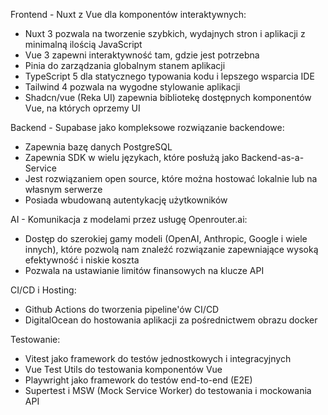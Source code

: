 Frontend - Nuxt z Vue dla komponentów interaktywnych:
- Nuxt 3 pozwala na tworzenie szybkich, wydajnych stron i aplikacji z minimalną ilością JavaScript
- Vue 3 zapewni interaktywność tam, gdzie jest potrzebna
- Pinia do zarządzania globalnym stanem aplikacji
- TypeScript 5 dla statycznego typowania kodu i lepszego wsparcia IDE
- Tailwind 4 pozwala na wygodne stylowanie aplikacji
- Shadcn/vue (Reka UI) zapewnia bibliotekę dostępnych komponentów Vue, na których oprzemy UI

Backend - Supabase jako kompleksowe rozwiązanie backendowe:
- Zapewnia bazę danych PostgreSQL
- Zapewnia SDK w wielu językach, które posłużą jako Backend-as-a-Service
- Jest rozwiązaniem open source, które można hostować lokalnie lub na własnym serwerze
- Posiada wbudowaną autentykację użytkowników

AI - Komunikacja z modelami przez usługę Openrouter.ai:
- Dostęp do szerokiej gamy modeli (OpenAI, Anthropic, Google i wiele innych), które pozwolą nam znaleźć rozwiązanie zapewniające wysoką efektywność i niskie koszta
- Pozwala na ustawianie limitów finansowych na klucze API

CI/CD i Hosting:
- Github Actions do tworzenia pipeline'ów CI/CD
- DigitalOcean do hostowania aplikacji za pośrednictwem obrazu docker

Testowanie:
- Vitest jako framework do testów jednostkowych i integracyjnych
- Vue Test Utils do testowania komponentów Vue
- Playwright jako framework do testów end-to-end (E2E)
- Supertest i MSW (Mock Service Worker) do testowania i mockowania API